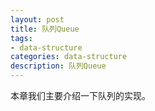 ```yaml
---
layout: post
title: 队列Queue
tags:
- data-structure
categories: data-structure
description: 队列Queue
---
```


本章我们主要介绍一下队列的实现。


<!-- more -->





<br />
<br />


